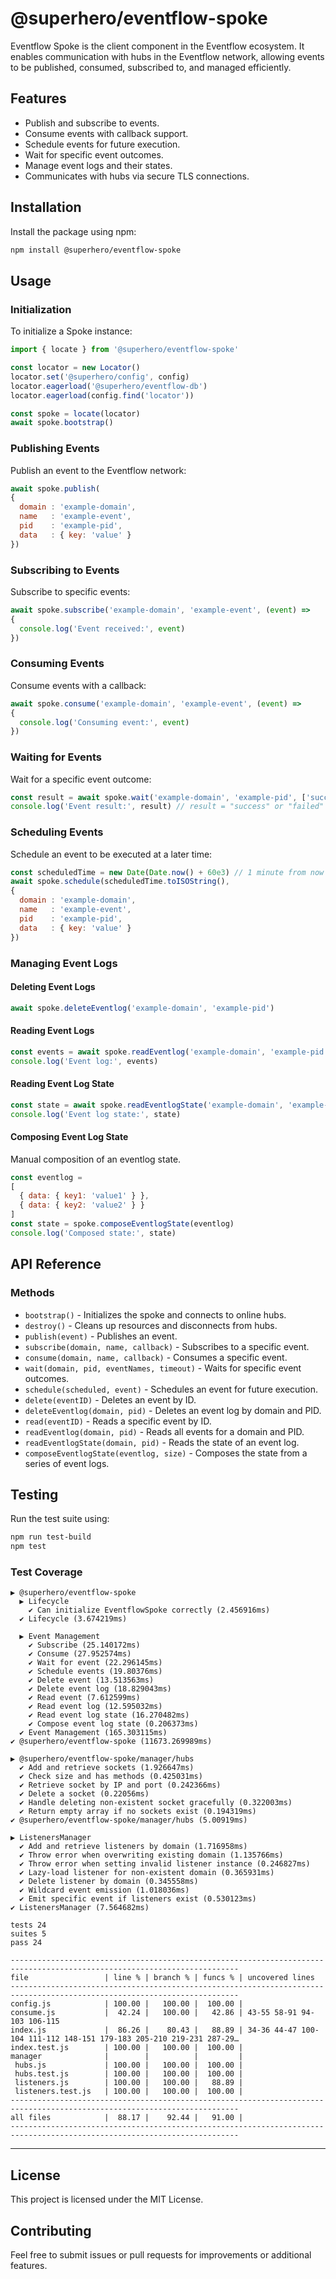 # @superhero/eventflow-spoke

Eventflow Spoke is the client component in the Eventflow ecosystem. It enables communication with hubs in the Eventflow network, allowing events to be published, consumed, subscribed to, and managed efficiently.

## Features

- Publish and subscribe to events.
- Consume events with callback support.
- Schedule events for future execution.
- Wait for specific event outcomes.
- Manage event logs and their states.
- Communicates with hubs via secure TLS connections.

## Installation

Install the package using npm:

```bash
npm install @superhero/eventflow-spoke
```

## Usage

### Initialization

To initialize a Spoke instance:

```javascript
import { locate } from '@superhero/eventflow-spoke'

const locator = new Locator()
locator.set('@superhero/config', config)
locator.eagerload('@superhero/eventflow-db')
locator.eagerload(config.find('locator'))

const spoke = locate(locator)
await spoke.bootstrap()
```

### Publishing Events

Publish an event to the Eventflow network:

```javascript
await spoke.publish(
{
  domain : 'example-domain',
  name   : 'example-event',
  pid    : 'example-pid',
  data   : { key: 'value' }
})
```

### Subscribing to Events

Subscribe to specific events:

```javascript
await spoke.subscribe('example-domain', 'example-event', (event) => 
{
  console.log('Event received:', event)
})
```

### Consuming Events

Consume events with a callback:

```javascript
await spoke.consume('example-domain', 'example-event', (event) => 
{
  console.log('Consuming event:', event)
})
```

### Waiting for Events

Wait for a specific event outcome:

```javascript
const result = await spoke.wait('example-domain', 'example-pid', ['success', 'failed'], 10000)
console.log('Event result:', result) // result = "success" or "failed"
```

### Scheduling Events

Schedule an event to be executed at a later time:

```javascript
const scheduledTime = new Date(Date.now() + 60e3) // 1 minute from now
await spoke.schedule(scheduledTime.toISOString(), 
{
  domain : 'example-domain',
  name   : 'example-event',
  pid    : 'example-pid',
  data   : { key: 'value' }
})
```

### Managing Event Logs

#### Deleting Event Logs

```javascript
await spoke.deleteEventlog('example-domain', 'example-pid')
```

#### Reading Event Logs

```javascript
const events = await spoke.readEventlog('example-domain', 'example-pid')
console.log('Event log:', events)
```

#### Reading Event Log State

```javascript
const state = await spoke.readEventlogState('example-domain', 'example-pid')
console.log('Event log state:', state)
```

#### Composing Event Log State

Manual composition of an eventlog state.

```javascript
const eventlog = 
[
  { data: { key1: 'value1' } },
  { data: { key2: 'value2' } }
]
const state = spoke.composeEventlogState(eventlog)
console.log('Composed state:', state)
```

## API Reference

### Methods

- `bootstrap()` - Initializes the spoke and connects to online hubs.
- `destroy()` - Cleans up resources and disconnects from hubs.
- `publish(event)` - Publishes an event.
- `subscribe(domain, name, callback)` - Subscribes to a specific event.
- `consume(domain, name, callback)` - Consumes a specific event.
- `wait(domain, pid, eventNames, timeout)` - Waits for specific event outcomes.
- `schedule(scheduled, event)` - Schedules an event for future execution.
- `delete(eventID)` - Deletes an event by ID.
- `deleteEventlog(domain, pid)` - Deletes an event log by domain and PID.
- `read(eventID)` - Reads a specific event by ID.
- `readEventlog(domain, pid)` - Reads all events for a domain and PID.
- `readEventlogState(domain, pid)` - Reads the state of an event log.
- `composeEventlogState(eventlog, size)` - Composes the state from a series of event logs.

## Testing

Run the test suite using:

```bash
npm run test-build
npm test
```

### Test Coverage

```
▶ @superhero/eventflow-spoke
  ▶ Lifecycle
    ✔ Can initialize EventflowSpoke correctly (2.456916ms)
  ✔ Lifecycle (3.674219ms)

  ▶ Event Management
    ✔ Subscribe (25.140172ms)
    ✔ Consume (27.952574ms)
    ✔ Wait for event (22.296145ms)
    ✔ Schedule events (19.80376ms)
    ✔ Delete event (13.513563ms)
    ✔ Delete event log (18.829043ms)
    ✔ Read event (7.612599ms)
    ✔ Read event log (12.595032ms)
    ✔ Read event log state (16.270482ms)
    ✔ Compose event log state (0.206373ms)
  ✔ Event Management (165.303115ms)
✔ @superhero/eventflow-spoke (11673.269989ms)

▶ @superhero/eventflow-spoke/manager/hubs
  ✔ Add and retrieve sockets (1.926647ms)
  ✔ Check size and has methods (0.425031ms)
  ✔ Retrieve socket by IP and port (0.242366ms)
  ✔ Delete a socket (0.22056ms)
  ✔ Handle deleting non-existent socket gracefully (0.322003ms)
  ✔ Return empty array if no sockets exist (0.194319ms)
✔ @superhero/eventflow-spoke/manager/hubs (5.00919ms)

▶ ListenersManager
  ✔ Add and retrieve listeners by domain (1.716958ms)
  ✔ Throw error when overwriting existing domain (1.135766ms)
  ✔ Throw error when setting invalid listener instance (0.246827ms)
  ✔ Lazy-load listener for non-existent domain (0.365931ms)
  ✔ Delete listener by domain (0.345558ms)
  ✔ Wildcard event emission (1.018036ms)
  ✔ Emit specific event if listeners exist (0.530123ms)
✔ ListenersManager (7.564682ms)

tests 24
suites 5
pass 24

-------------------------------------------------------------------------------------------------------------------------
file                 | line % | branch % | funcs % | uncovered lines
-------------------------------------------------------------------------------------------------------------------------
config.js            | 100.00 |   100.00 |  100.00 | 
consume.js           |  42.24 |   100.00 |   42.86 | 43-55 58-91 94-103 106-115
index.js             |  86.26 |    80.43 |   88.89 | 34-36 44-47 100-104 111-112 148-151 179-183 205-210 219-231 287-29…
index.test.js        | 100.00 |   100.00 |  100.00 | 
manager              |        |          |         | 
 hubs.js             | 100.00 |   100.00 |  100.00 | 
 hubs.test.js        | 100.00 |   100.00 |  100.00 | 
 listeners.js        | 100.00 |   100.00 |   88.89 | 
 listeners.test.js   | 100.00 |   100.00 |  100.00 | 
-------------------------------------------------------------------------------------------------------------------------
all files            |  88.17 |    92.44 |   91.00 | 
-------------------------------------------------------------------------------------------------------------------------
```

---

## License

This project is licensed under the MIT License.

## Contributing

Feel free to submit issues or pull requests for improvements or additional features.
